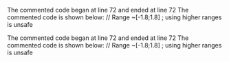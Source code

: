 The commented code began at line 72 and ended at line 72
The commented code is shown below:
            // Range ~[-1.8;1.8] ; using higher ranges is unsafe


The commented code began at line 72 and ended at line 72
The commented code is shown below:
            // Range ~[-1.8;1.8] ; using higher ranges is unsafe



